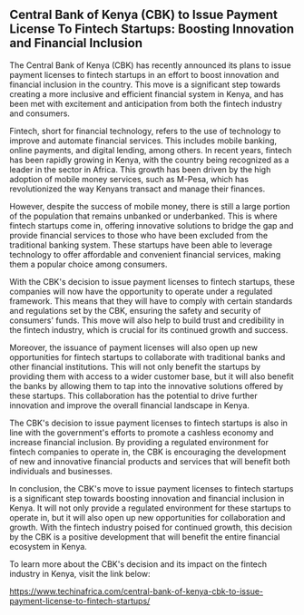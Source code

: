 ## Central Bank of Kenya (CBK) to Issue Payment License To Fintech Startups: Boosting Innovation and Financial Inclusion

The Central Bank of Kenya (CBK) has recently announced its plans to issue payment licenses to fintech startups in an effort to boost innovation and financial inclusion in the country. This move is a significant step towards creating a more inclusive and efficient financial system in Kenya, and has been met with excitement and anticipation from both the fintech industry and consumers.

Fintech, short for financial technology, refers to the use of technology to improve and automate financial services. This includes mobile banking, online payments, and digital lending, among others. In recent years, fintech has been rapidly growing in Kenya, with the country being recognized as a leader in the sector in Africa. This growth has been driven by the high adoption of mobile money services, such as M-Pesa, which has revolutionized the way Kenyans transact and manage their finances.

However, despite the success of mobile money, there is still a large portion of the population that remains unbanked or underbanked. This is where fintech startups come in, offering innovative solutions to bridge the gap and provide financial services to those who have been excluded from the traditional banking system. These startups have been able to leverage technology to offer affordable and convenient financial services, making them a popular choice among consumers.

With the CBK's decision to issue payment licenses to fintech startups, these companies will now have the opportunity to operate under a regulated framework. This means that they will have to comply with certain standards and regulations set by the CBK, ensuring the safety and security of consumers' funds. This move will also help to build trust and credibility in the fintech industry, which is crucial for its continued growth and success.

Moreover, the issuance of payment licenses will also open up new opportunities for fintech startups to collaborate with traditional banks and other financial institutions. This will not only benefit the startups by providing them with access to a wider customer base, but it will also benefit the banks by allowing them to tap into the innovative solutions offered by these startups. This collaboration has the potential to drive further innovation and improve the overall financial landscape in Kenya.

The CBK's decision to issue payment licenses to fintech startups is also in line with the government's efforts to promote a cashless economy and increase financial inclusion. By providing a regulated environment for fintech companies to operate in, the CBK is encouraging the development of new and innovative financial products and services that will benefit both individuals and businesses.

In conclusion, the CBK's move to issue payment licenses to fintech startups is a significant step towards boosting innovation and financial inclusion in Kenya. It will not only provide a regulated environment for these startups to operate in, but it will also open up new opportunities for collaboration and growth. With the fintech industry poised for continued growth, this decision by the CBK is a positive development that will benefit the entire financial ecosystem in Kenya.

To learn more about the CBK's decision and its impact on the fintech industry in Kenya, visit the link below:

https://www.techinafrica.com/central-bank-of-kenya-cbk-to-issue-payment-license-to-fintech-startups/